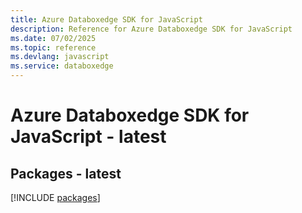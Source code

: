 ```yaml
---
title: Azure Databoxedge SDK for JavaScript
description: Reference for Azure Databoxedge SDK for JavaScript
ms.date: 07/02/2025
ms.topic: reference
ms.devlang: javascript
ms.service: databoxedge
---
```

# Azure Databoxedge SDK for JavaScript - latest
## Packages - latest
[!INCLUDE [packages](databoxedge-index.md)]